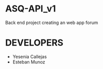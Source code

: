 # ASQ-API_v1
Back end project creating an web app forum

# DEVELOPERS
- Yesenia Callejas
- Esteban Munoz
